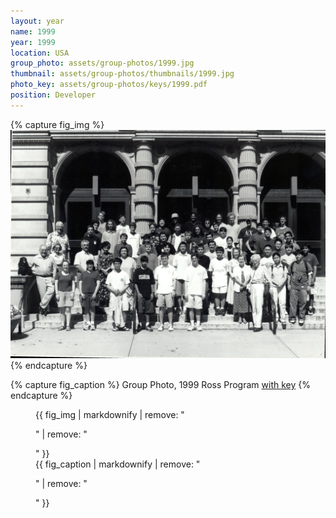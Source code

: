 ```yaml
---
layout: year
name: 1999
year: 1999
location: USA
group_photo: assets/group-photos/1999.jpg
thumbnail: assets/group-photos/thumbnails/1999.jpg
photo_key: assets/group-photos/keys/1999.pdf
position: Developer
---
```

{% capture fig_img %}
[![1999](/assets/group-photos/1999.jpg)](/assets/group-photos/keys/1999.pdf)
{% endcapture %}

{% capture fig_caption %}
Group Photo, 1999 Ross Program [with key](/assets/group-photos/keys/1999.pdf)
{% endcapture %}

<figure>
  {{ fig_img | markdownify | remove: "<p>" | remove: "</p>" }}
  <figcaption>{{ fig_caption | markdownify | remove: "<p>" | remove: "</p>" }}</figcaption>
</figure>
